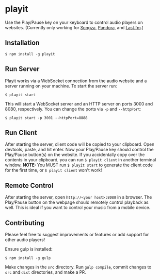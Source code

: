 # playit

Use the Play/Pause key on your keyboard to control audio players on websites. (Currently only working for [Songza](http://songza.com), [Pandora](http://pandora.com), and [Last.fm](http://last.fm).)

## Installation

    $ npm install -g playit

## Run Server

Playit works via a WebSocket connection from the audio website and a server running on your machine. To start the server run:

    $ playit start

This will start a WebSocket server and an HTTP server on ports 3000 and 8080, respectively. You can change the ports via `-p` and `--httpPort`:

    $ playit start -p 3001 --httpPort=8888

## Run Client

After starting the server, client code will be copied to your clipboard. Open devtools, paste, and hit enter. Now your Play/Pause key should control the Play/Pause button(s) on the website. If you accidentally copy over the contents in your clipboard, you can run `$ playit client` in another terminal window. **NOTE:** You MUST run `$ playit start` to generate the client code for the first time, or `$ playit client` won't work!

## Remote Control

After starting the server, open `http://<your host>:8080` in a browser. The Play/Pause button on the webpage should remotely control playback as well. This is ideal if you want to control your music from a mobile device.

## Contributing

Please feel free to suggest improvements or features or add support for other audio players!

Ensure gulp is installed:

    $ npm install -g gulp

Make changes in the `src` directory. Run `gulp compile`, commit changes to `src` and `dist` directories, and make a PR.
